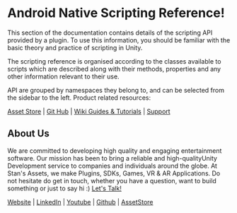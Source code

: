 # Android Native Scripting Reference!
This section of the documentation contains details of the scripting API provided by a plugin. To use this information, you should be familiar with the basic theory and practice of scripting in Unity.

The scripting reference is organised according to the classes available to scripts which are described along with their methods, properties and any other information relevant to their use.

API are grouped by namespaces they belong to, and can be selected from the sidebar to the left. 
Product related resources:

[Asset Store](https://assetstore.unity.com/packages/tools/integration/android-native-pro-125691) | [Git Hub](https://github.com/StansAssets/com.stansassets.android-native/) | [Wiki Guides & Tutorials](https://github.com/StansAssets/com.stansassets.android-native) | [Support](https://stansassets.com/)

About Us
-------------------
We are committed to developing high quality and engaging entertainment software. Our mission has been to bring a reliable and high-qualityUnity Development service to companies and individuals around the globe. 
At Stan's Assets, we make Plugins, SDKs, Games, VR & AR Applications. Do not hesitate do get in touch, whether you have a question, want to build something or just to say hi :) [Let's Talk!](mailto::stan@stansassets.com)

[Website](https://stansassets.com/) | [LinkedIn](https://www.linkedin.com/in/lacost/) | [Youtube](https://www.youtube.com/user/stansassets/videos) | [Github](https://github.com/StansAssets) | [AssetStore](https://assetstore.unity.com/publishers/2256)
